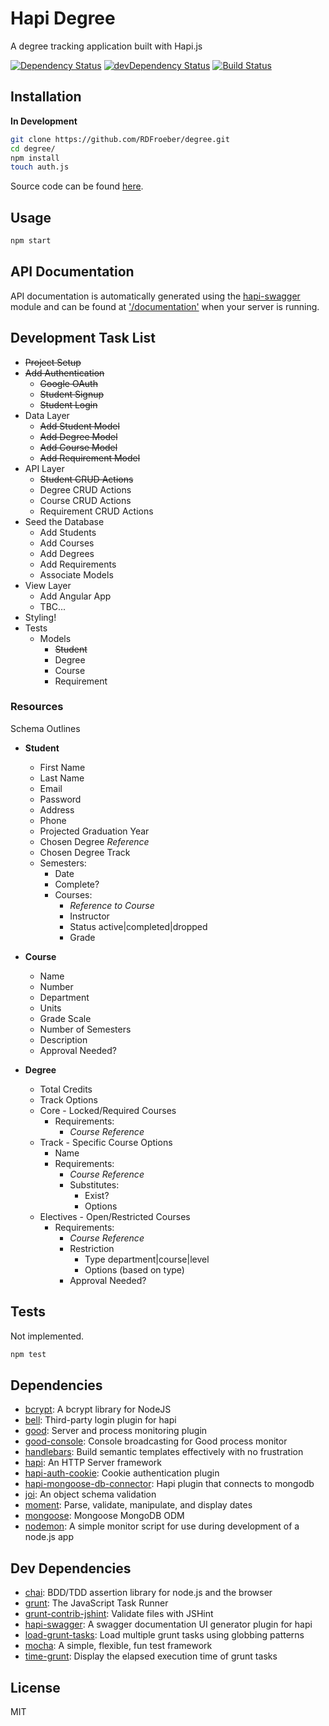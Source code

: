 # Hapi Degree

A degree tracking application built with Hapi.js

[![Dependency Status](https://david-dm.org/RDFroeber/degree.svg)](https://david-dm.org/RDFroeber/degree)
[![devDependency Status](https://david-dm.org/RDFroeber/degree/dev-status.svg?theme=shields.io)](https://david-dm.org/RDFroeber/degree#info=devDependencies)
[![Build Status](https://travis-ci.org/RDFroeber/degree.svg?branch=master)](https://travis-ci.org/RDFroeber/degree)

## Installation

**In Development**

```sh
git clone https://github.com/RDFroeber/degree.git
cd degree/
npm install
touch auth.js
```

Source code can be found [here](https://github.com/RDFroeber/degree).

## Usage

```bash
npm start
```

## API Documentation

API documentation is automatically generated using the [hapi-swagger](https://www.npmjs.com/package/hapi-swagger) module and can be found at ['/documentation'](http://localhost:8080/documentation) when your server is running.

## Development Task List

* ~~Project Setup~~
* ~~Add Authentication~~
  * ~~Google OAuth~~
  * ~~Student Signup~~
  * ~~Student Login~~
* Data Layer
  * ~~Add Student Model~~
  * ~~Add Degree Model~~
  * ~~Add Course Model~~
  * ~~Add Requirement Model~~
* API Layer
  * ~~Student CRUD Actions~~
  * Degree CRUD Actions
  * Course CRUD Actions
  * Requirement CRUD Actions
* Seed the Database
  * Add Students
  * Add Courses
  * Add Degrees
  * Add Requirements
  * Associate Models
* View Layer
  * Add Angular App
  * TBC...
* Styling!
* Tests
  * Models
    * ~~Student~~
    * Degree 
    * Course
    * Requirement 

### Resources

Schema Outlines

* **Student**
  * First Name
  * Last Name
  * Email
  * Password
  * Address
  * Phone
  * Projected Graduation Year
  * Chosen Degree *Reference*
  * Chosen Degree Track
  * Semesters:
    * Date
    * Complete?
    * Courses:
      * *Reference to Course*
      * Instructor
      * Status active|completed|dropped
      * Grade

* **Course**
  * Name
  * Number
  * Department
  * Units
  * Grade Scale
  * Number of Semesters
  * Description
  * Approval Needed?

* **Degree**
  * Total Credits
  * Track Options
  * Core - Locked/Required Courses
    * Requirements:
      * *Course Reference*
  * Track - Specific Course Options
    * Name
    * Requirements:
      * *Course Reference*
      * Substitutes: 
        * Exist?
        * Options
  * Electives - Open/Restricted Courses
    * Requirements:
      * *Course Reference*
      * Restriction
        * Type department|course|level
        * Options (based on type)
      * Approval Needed?

## Tests

Not implemented.

```sh
npm test
```

## Dependencies

- [bcrypt](https://github.com/ncb000gt/node.bcrypt.js): A bcrypt library for NodeJS
- [bell](https://github.com/hapijs/bell): Third-party login plugin for hapi
- [good](https://github.com/hapijs/good): Server and process monitoring plugin
- [good-console](https://github.com/hapijs/good-console): Console broadcasting for Good process monitor
- [handlebars](https://github.com/wycats/handlebars.js): Build semantic templates effectively with no frustration
- [hapi](https://github.com/hapijs/hapi): An HTTP Server framework 
- [hapi-auth-cookie](https://github.com/hapijs/hapi-auth-cookie): Cookie authentication plugin
- [hapi-mongoose-db-connector](https://github.com/codedoctor/hapi-mongoose-db-connector): Hapi plugin that connects to mongodb
- [joi](https://github.com/hapijs/joi): An object schema validation
- [moment](https://github.com/moment/moment): Parse, validate, manipulate, and display dates
- [mongoose](https://github.com/LearnBoost/mongoose): Mongoose MongoDB ODM
- [nodemon](https://github.com/remy/nodemon): A simple monitor script for use during development of a node.js app

## Dev Dependencies

- [chai](https://github.com/chaijs/chai): BDD/TDD assertion library for node.js and the browser
- [grunt](https://github.com/gruntjs/grunt): The JavaScript Task Runner
- [grunt-contrib-jshint](https://github.com/gruntjs/grunt-contrib-jshint): Validate files with JSHint
- [hapi-swagger](https://github.com/glennjones/hapi-swagger): A swagger documentation UI generator plugin for hapi
- [load-grunt-tasks](https://github.com/sindresorhus/load-grunt-tasks): Load multiple grunt tasks using globbing patterns
- [mocha](https://github.com/mochajs/mocha): A simple, flexible, fun test framework
- [time-grunt](https://github.com/sindresorhus/time-grunt): Display the elapsed execution time of grunt tasks

## License

MIT
